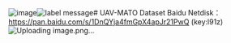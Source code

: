 ![image](https://github.com/jiaquanshen/UAV-MATO/assets/150510497/97f5228a-076f-4c33-99fb-936383b9cd37)![label message](https://github.com/jiaquanshen/UAV-MATO/assets/150510497/ce37a4ca-659e-45ba-889f-ebdc5c4a11a6)# UAV-MATO Dataset
Baidu Netdisk：https://pan.baidu.com/s/1DnQYja4fmGpX4apJr21PwQ (key:l91z) 
![Uploading image.png…]()
